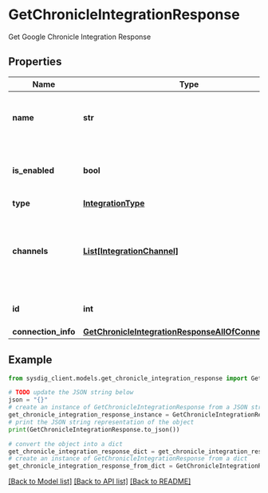 # GetChronicleIntegrationResponse

Get Google Chronicle Integration Response

## Properties

Name | Type | Description | Notes
------------ | ------------- | ------------- | -------------
**name** | **str** | A descriptive name to give to the integration | 
**is_enabled** | **bool** | If the forwarding should be enabled or not | [default to True]
**type** | [**IntegrationType**](IntegrationType.md) |  | 
**channels** | [**List[IntegrationChannel]**](IntegrationChannel.md) | Data types to forward. Must be compatible with the specified Integration type | 
**id** | **int** | The ID of the integration | 
**connection_info** | [**GetChronicleIntegrationResponseAllOfConnectionInfo**](GetChronicleIntegrationResponseAllOfConnectionInfo.md) |  | 

## Example

```python
from sysdig_client.models.get_chronicle_integration_response import GetChronicleIntegrationResponse

# TODO update the JSON string below
json = "{}"
# create an instance of GetChronicleIntegrationResponse from a JSON string
get_chronicle_integration_response_instance = GetChronicleIntegrationResponse.from_json(json)
# print the JSON string representation of the object
print(GetChronicleIntegrationResponse.to_json())

# convert the object into a dict
get_chronicle_integration_response_dict = get_chronicle_integration_response_instance.to_dict()
# create an instance of GetChronicleIntegrationResponse from a dict
get_chronicle_integration_response_from_dict = GetChronicleIntegrationResponse.from_dict(get_chronicle_integration_response_dict)
```
[[Back to Model list]](../README.md#documentation-for-models) [[Back to API list]](../README.md#documentation-for-api-endpoints) [[Back to README]](../README.md)



